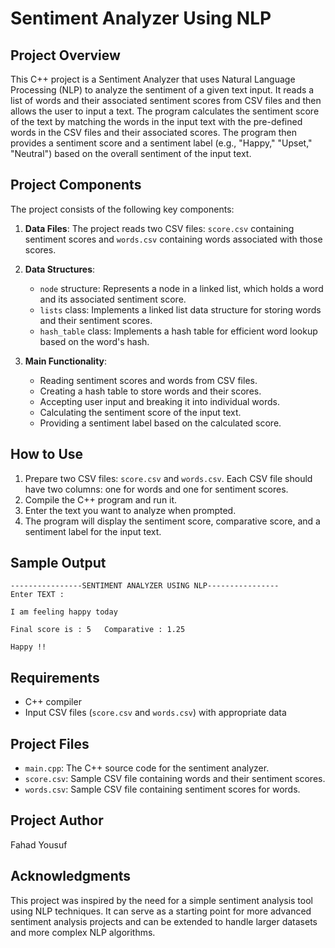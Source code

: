 # Sentiment Analyzer Using NLP

## Project Overview
This C++ project is a Sentiment Analyzer that uses Natural Language Processing (NLP) to analyze the sentiment of a given text input. It reads a list of words and their associated sentiment scores from CSV files and then allows the user to input a text. The program calculates the sentiment score of the text by matching the words in the input text with the pre-defined words in the CSV files and their associated scores. The program then provides a sentiment score and a sentiment label (e.g., "Happy," "Upset," "Neutral") based on the overall sentiment of the input text.

## Project Components
The project consists of the following key components:

1. **Data Files**: The project reads two CSV files: `score.csv` containing sentiment scores and `words.csv` containing words associated with those scores.

2. **Data Structures**:
    - `node` structure: Represents a node in a linked list, which holds a word and its associated sentiment score.
    - `lists` class: Implements a linked list data structure for storing words and their sentiment scores.
    - `hash_table` class: Implements a hash table for efficient word lookup based on the word's hash.

3. **Main Functionality**:
    - Reading sentiment scores and words from CSV files.
    - Creating a hash table to store words and their scores.
    - Accepting user input and breaking it into individual words.
    - Calculating the sentiment score of the input text.
    - Providing a sentiment label based on the calculated score.

## How to Use
1. Prepare two CSV files: `score.csv` and `words.csv`. Each CSV file should have two columns: one for words and one for sentiment scores.
2. Compile the C++ program and run it.
3. Enter the text you want to analyze when prompted.
4. The program will display the sentiment score, comparative score, and a sentiment label for the input text.

## Sample Output
```
----------------SENTIMENT ANALYZER USING NLP----------------
Enter TEXT :

I am feeling happy today

Final score is : 5   Comparative : 1.25

Happy !!
```

## Requirements
- C++ compiler
- Input CSV files (`score.csv` and `words.csv`) with appropriate data

## Project Files
- `main.cpp`: The C++ source code for the sentiment analyzer.
- `score.csv`: Sample CSV file containing words and their sentiment scores.
- `words.csv`: Sample CSV file containing sentiment scores for words.

## Project Author
Fahad Yousuf

## Acknowledgments
This project was inspired by the need for a simple sentiment analysis tool using NLP techniques. It can serve as a starting point for more advanced sentiment analysis projects and can be extended to handle larger datasets and more complex NLP algorithms.
